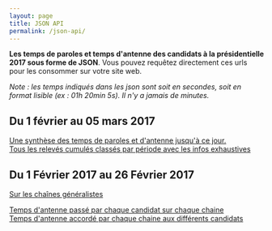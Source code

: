 ```yaml
---
layout: page
title: JSON API
permalink: /json-api/
---
```


<p>
<strong>Les temps de paroles et temps d'antenne des candidats à la présidentielle 2017 sous forme de JSON</strong>.
Vous pouvez requêtez directement ces urls pour les consommer sur votre site web.
</p>

<em>Note : les temps indiqués dans les json sont soit en secondes, soit en format lisible (ex : 01h 20min 5s). Il n'y a jamais de minutes.</em>

<h2>Du 1 février au 05 mars 2017</h2>
<a href="/api/v1/2017-02-01--2017-03-05/releves-cumul-global.json">
 Une synthèse des temps de paroles et d'antenne jusqu'à ce jour.
</a>
<br />

<a href="/api/v1/releves-par-periode.json">
  Tous les relevés cumulés classés par période avec les infos exhaustives
</a>
<br />

<h2>Du 1 Février 2017 au 26 Février 2017 </h2>

<a href="/api/v1/2017-02-01--2017-02-26/chaines-generalistes.json">Sur les chaînes généralistes</a>
<br />

<a href="/api/v1/2017-02-01--2017-02-26/chaines-generalistes-candidats-chaines.json">
Temps d'antenne passé par chaque candidat sur chaque chaine
</a>
<br />  
  
<a href="/api/v1/2017-02-01--2017-02-26/chaines-generalistes-candidats-chaines.json">
Temps d'antenne accordé par chaque chaine aux différents candidats
</a>
  <br />

